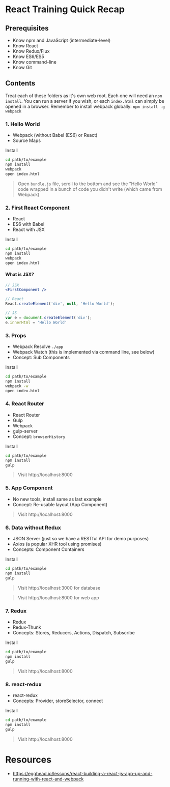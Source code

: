 # React Training Quick Recap

## Prerequisites

- Know npm and JavaScript (intermediate-level)
- Know React
- Know Redux/Flux
- Know ES6/ES5
- Know command-line
- Know Git

## Contents

Treat each of these folders as it's own web root. Each one will need an `npm install`. You can run a server if you wish, or each `index.html` can simply be opened in a browser. Remember to install webpack globally: `npm install -g webpack`



### 1. Hello World
 - Webpack (without Babel (ES6) or React)
 - Source Maps

Install

```sh
cd path/to/example
npm install
webpack
open index.html
```
> Open `bundle.js` file, scroll to the bottom and see the "Hello World" code wrapped in a bunch of code you didn't write (which came from Webpack)



### 2. First React Component
 - React
 - ES6 with Babel
 - React with JSX


Install

```sh
cd path/to/example
npm install
webpack
open index.html
```

#### What is JSX?

```jsx
// JSX
<FirstComponent />

// React
React.createElement('div', null, 'Hello World');

// JS
var e = document.createElement('div');
e.innerHtml = 'Hello World'
```



### 3. Props
 - Webpack Resolve `./app`
 - Webpack Watch (this is implemented via command line, see below)
 - Concept: Sub Components

Install

```sh
cd path/to/example
npm install
webpack -w
open index.html
```



### 4. React Router
- React Router
- Gulp
 - Webpack
 - gulp-server
- Concept: `browserHistory`

Install

```sh
cd path/to/example
npm install
gulp
```

> Visit http://localhost:8000



### 5. App Component
- No new tools, install same as last example
- Concept: Re-usable layout (App Component)

> Visit http://localhost:8000




### 6. Data without Redux
- JSON Server (just so we have a RESTful API for demo purposes)
- Axios (a popular XHR tool using promises)
- Concepts: Component Containers

Install

```sh
cd path/to/example
npm install
gulp
```

> Visit http://localhost:3000 for database

> Visit http://localhost:8000 for web app




### 7. Redux
- Redux
- Redux-Thunk
- Concepts: Stores, Reducers, Actions, Dispatch, Subscribe

Install

```sh
cd path/to/example
npm install
gulp
```

> Visit http://localhost:8000




### 8. react-redux
- react-redux
- Concepts: Provider, storeSelector, connect

Install

```sh
cd path/to/example
npm install
gulp
```

> Visit http://localhost:8000



# Resources

- https://egghead.io/lessons/react-building-a-react-js-app-up-and-running-with-react-and-webpack
